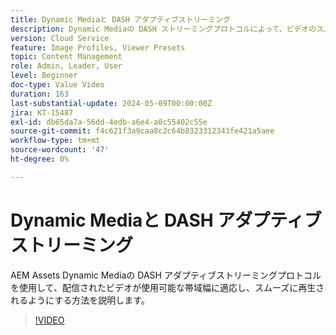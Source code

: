 ```yaml
---
title: Dynamic Mediaと DASH アダプティブストリーミング
description: Dynamic Mediaの DASH ストリーミングプロトコルによって、ビデオのスムーズな再生を確保する仕組みを説明します。
version: Cloud Service
feature: Image Profiles, Viewer Presets
topic: Content Management
role: Admin, Leader, User
level: Beginner
doc-type: Value Video
duration: 163
last-substantial-update: 2024-05-09T00:00:00Z
jira: KT-15487
exl-id: db65da7a-56dd-4edb-a6e4-a0c55402c55e
source-git-commit: f4c621f3a9caa8c2c64b8323312343fe421a5aee
workflow-type: tm+mt
source-wordcount: '47'
ht-degree: 0%

---
```


# Dynamic Mediaと DASH アダプティブストリーミング

AEM Assets Dynamic Mediaの DASH アダプティブストリーミングプロトコルを使用して、配信されたビデオが使用可能な帯域幅に適応し、スムーズに再生されるようにする方法を説明します。

>[!VIDEO](https://video.tv.adobe.com/v/3429072/?learn=on)
